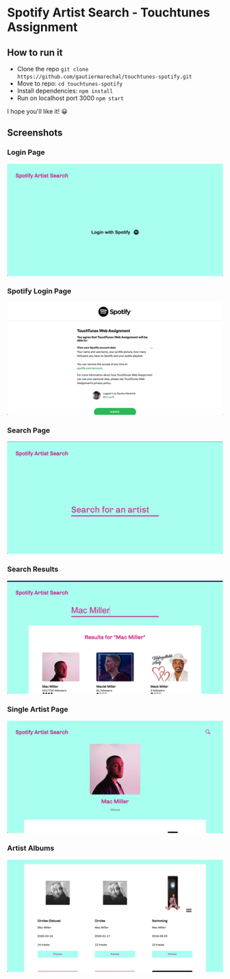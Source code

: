 # Spotify Artist Search - Touchtunes Assignment

## How to run it

- Clone the repo `git clone https://github.com/gautiermarechal/touchtunes-spotify.git`
- Move to repo: `cd touchtunes-spotify`
- Install dependencies: `npm install`
- Run on localhost port 3000 `npm start`

I hope you'll like it! 😀

## Screenshots

### Login Page

![alt text](screenshots/Login_Page.png "Login Page")

### Spotify Login Page

![alt text](screenshots/Spotify_Login.png "Spotify Login Page")

### Search Page

![alt text](screenshots/Search_Page.png "Search Page")

### Search Results

![alt text](screenshots/Search_Result.png "Search Results")

### Single Artist Page

![alt text](screenshots/Single_Artist_Page.png "Artist Page")

### Artist Albums

![alt text](screenshots/Artist_Albums.png "Artist Albums")
